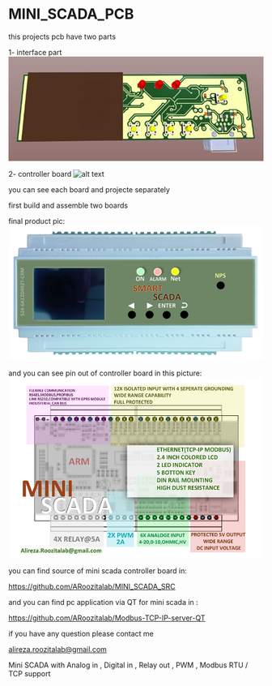 # MINI_SCADA_PCB
this projects pcb have two parts

1- interface part
![alt text](https://github.com/ARoozitalab/MINI_SCADA_PCB/blob/master/interface_pcb/interface.JPG "interface")

2- controller board
![alt text](https://github.com/ARoozitalab/MINI_SCADA_PCB/blob/master/controller_pcb/controller.PrjPcb "controller")

you can see each board and projecte separately

first build and assemble two boards

final product pic:
![alt text](https://github.com/ARoozitalab/MINI_SCADA_PCB/blob/master/SCADA%20BOX.png "box")

and you can see pin out of controller board in this picture:
![alt text](https://github.com/ARoozitalab/MINI_SCADA_PCB/blob/master/SCADAMINI.jpg "pinout")



you can find source of mini scada controller board in:

https://github.com/ARoozitalab/MINI_SCADA_SRC


and you can find pc application via QT for mini scada in : 

https://github.com/ARoozitalab/Modbus-TCP-IP-server-QT


if you have any question please contact me

alireza.roozitalab@gmail.com


Mini SCADA with Analog in , Digital in , Relay out , PWM , Modbus RTU / TCP support
